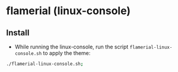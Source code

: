 # flamerial (linux-console)

## Install

- While running the linux-console, run the script `flamerial-linux-console.sh`
  to apply the theme:

```sh
./flamerial-linux-console.sh;
```
